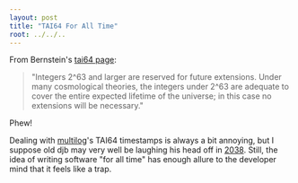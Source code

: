 ```yaml
---
layout: post
title: "TAI64 For All Time"
root: ../../..
---
```


From Bernstein's <a href="http://cr.yp.to/libtai/tai64.html#tai64">tai64 page</a>:

> "Integers 2^63 and larger are reserved for future extensions. Under many cosmological theories, the integers under 2^63 are adequate to cover the entire expected lifetime of the universe; in this case no extensions will be necessary."

Phew!

Dealing with [multilog](http://cr.yp.to/daemontools/multilog.html)'s TAI64 timestamps is always a bit annoying, but I suppose old djb may very well be laughing his head off in [2038](http://www.unixtimestamp.com/index.php). Still, the idea of writing software "for all time" has enough allure to the developer mind that it feels like a trap.

